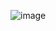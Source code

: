 ![image](https://github.com/beatrizveloso/game-raposito/assets/156534028/a50958f8-eae1-4d81-a25d-cf8ac933f005)
